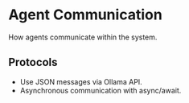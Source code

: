 # Agent Communication

How agents communicate within the system.

## Protocols
- Use JSON messages via Ollama API.
- Asynchronous communication with async/await.
